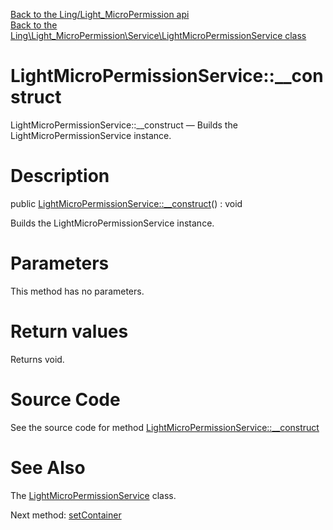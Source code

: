 [Back to the Ling/Light_MicroPermission api](https://github.com/lingtalfi/Light_MicroPermission/blob/master/doc/api/Ling/Light_MicroPermission.md)<br>
[Back to the Ling\Light_MicroPermission\Service\LightMicroPermissionService class](https://github.com/lingtalfi/Light_MicroPermission/blob/master/doc/api/Ling/Light_MicroPermission/Service/LightMicroPermissionService.md)


LightMicroPermissionService::__construct
================



LightMicroPermissionService::__construct — Builds the LightMicroPermissionService instance.




Description
================


public [LightMicroPermissionService::__construct](https://github.com/lingtalfi/Light_MicroPermission/blob/master/doc/api/Ling/Light_MicroPermission/Service/LightMicroPermissionService/__construct.md)() : void




Builds the LightMicroPermissionService instance.




Parameters
================

This method has no parameters.


Return values
================

Returns void.








Source Code
===========
See the source code for method [LightMicroPermissionService::__construct](https://github.com/lingtalfi/Light_MicroPermission/blob/master/Service/LightMicroPermissionService.php#L36-L40)


See Also
================

The [LightMicroPermissionService](https://github.com/lingtalfi/Light_MicroPermission/blob/master/doc/api/Ling/Light_MicroPermission/Service/LightMicroPermissionService.md) class.

Next method: [setContainer](https://github.com/lingtalfi/Light_MicroPermission/blob/master/doc/api/Ling/Light_MicroPermission/Service/LightMicroPermissionService/setContainer.md)<br>

